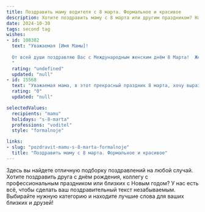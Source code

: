 ```yaml
---
title: Поздравить маму водителя с 8 марта. Формальное и красивое
description: Хотите поздравить маму с 8 марта или другим праздником? Наш ИИ создаст незабываемое поздравление, а вы обязательно выделитесь среди других.  
date: 2024-10-30
tags: second tag
wishes:
- id: 108382
  text: "Уважаемая [Имя Мамы]!
  
  От всей души поздравляю Вас с Международным женским днём 8 Марта!  Желаю Вам крепкого здоровья, благополучия,  неисчерпаемой энергии и лёгкости на дороге. Пусть Ваш профессиональный путь, как водителя, будет всегда безопасным и успешным, а в жизни – сопутствует удача и радость.  С праздником!
  "
  rating: "undefined"
  updated: "null"
- id: 15568
  text: "Уважаемая мама, в этот прекрасный праздник 8 марта, хочу выразить Вам глубочайшее уважение и искренние поздравления. Ваша профессия водителя требует не только мастерства и внимания, но и огромного терпения и ответственности. Ваш труд достоин восхищения, и я благодарна за каждый день, который Вы проводите, заботясь о нашей безопасности. Пусть этот день принесет Вам радость и тепло, а в душе всегда будет мир и благополучие. С праздником Весны и Труда!"
  rating: "0"
  updated: "null"

selectedValues:
  recipients: "mamu"
  holidays: "s-8-marta"
  professions: "voditel"
  style: "formalnoje"

links:
- slug: "pozdravit-mamu-s-8-marta-formalnoje"
  title: "Поздравить маму с 8 марта. Формальное и красивое"
---
```


Здесь вы найдете отличную подборку поздравлений на любой случай. 
Хотите поздравить друга с днём рождения, коллегу с профессиональным праздником или близких с Новым годом? У нас есть всё, чтобы сделать ваш поздравительный текст незабываемым. Выбирайте нужную категорию и находите лучшие слова для ваших близких и друзей!
